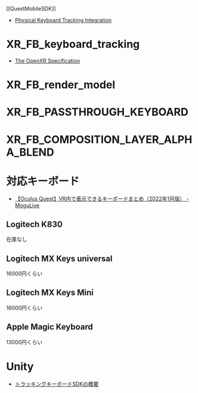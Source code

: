 [[QuestMobileSDK]]

- [Physical Keyboard Tracking Integration](https://developer.oculus.com/documentation/native/android/mobile-physical-tracked-keyboard/)

# XR_FB_keyboard_tracking
- [The OpenXR Specification](https://registry.khronos.org/OpenXR/specs/1.0/html/xrspec.html#XR_FB_keyboard_tracking)

# XR_FB_render_model

# XR_FB_PASSTHROUGH_KEYBOARD

# XR_FB_COMPOSITION_LAYER_ALPHA_BLEND 

# 対応キーボード
- [【Oculus Quest】VR内で表示できるキーボードまとめ（2022年1月版） - MoguLive](https://www.moguravr.com/oculus-quest-keyboard/)
## Logitech K830
在庫なし

##  Logitech MX Keys universal
16000円くらい

## Logitech MX Keys Mini
16000円くらい

## Apple Magic Keyboard
13000円くらい

# Unity
- [トラッキングキーボードSDKの概要](https://developer.oculus.com/documentation/unity/tk-overview/?locale=ja_JP)
